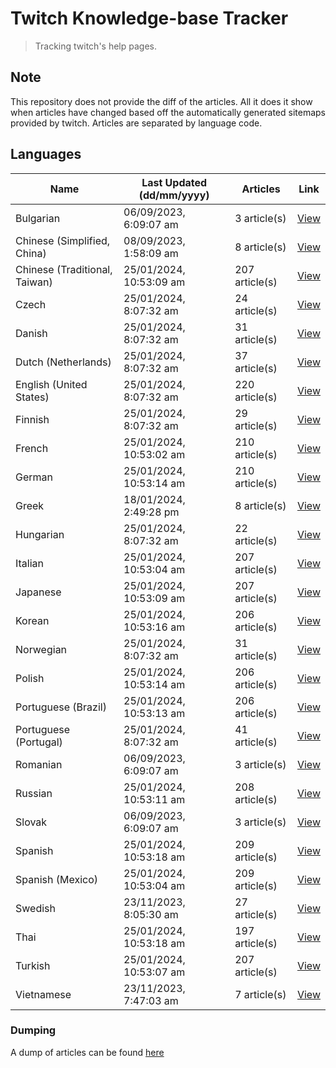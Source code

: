 # Twitch Knowledge-base Tracker
> Tracking twitch's help pages. 

## Note
This repository does not provide the diff of the articles. All it does it show when articles have changed based
off the automatically generated sitemaps provided by twitch. Articles are separated by language code.

## Languages

| Name                          | Last Updated (dd/mm/yyyy) | Articles       | Link                   |
|-------------------------------|---------------------------|----------------|------------------------|
| Bulgarian                     | 06/09/2023, 6:09:07 am    | 3 article(s)   | [View](docs/bg.md)     |
| Chinese (Simplified, China)   | 08/09/2023, 1:58:09 am    | 8 article(s)   | [View](docs/zh_CN.md)  |
| Chinese (Traditional, Taiwan) | 25/01/2024, 10:53:09 am   | 207 article(s) | [View](docs/zh_TW.md)  |
| Czech                         | 25/01/2024, 8:07:32 am    | 24 article(s)  | [View](docs/cs.md)     |
| Danish                        | 25/01/2024, 8:07:32 am    | 31 article(s)  | [View](docs/da.md)     |
| Dutch (Netherlands)           | 25/01/2024, 8:07:32 am    | 37 article(s)  | [View](docs/nl_NL.md)  |
| English (United States)       | 25/01/2024, 8:07:32 am    | 220 article(s) | [View](docs/en_US.md)  |
| Finnish                       | 25/01/2024, 8:07:32 am    | 29 article(s)  | [View](docs/fi.md)     |
| French                        | 25/01/2024, 10:53:02 am   | 210 article(s) | [View](docs/fr.md)     |
| German                        | 25/01/2024, 10:53:14 am   | 210 article(s) | [View](docs/de.md)     |
| Greek                         | 18/01/2024, 2:49:28 pm    | 8 article(s)   | [View](docs/el.md)     |
| Hungarian                     | 25/01/2024, 8:07:32 am    | 22 article(s)  | [View](docs/hu.md)     |
| Italian                       | 25/01/2024, 10:53:04 am   | 207 article(s) | [View](docs/it.md)     |
| Japanese                      | 25/01/2024, 10:53:09 am   | 207 article(s) | [View](docs/ja.md)     |
| Korean                        | 25/01/2024, 10:53:16 am   | 206 article(s) | [View](docs/ko.md)     |
| Norwegian                     | 25/01/2024, 8:07:32 am    | 31 article(s)  | [View](docs/no.md)     |
| Polish                        | 25/01/2024, 10:53:14 am   | 206 article(s) | [View](docs/pl.md)     |
| Portuguese (Brazil)           | 25/01/2024, 10:53:13 am   | 206 article(s) | [View](docs/pt_BR.md)  |
| Portuguese (Portugal)         | 25/01/2024, 8:07:32 am    | 41 article(s)  | [View](docs/pt_PT.md)  |
| Romanian                      | 06/09/2023, 6:09:07 am    | 3 article(s)   | [View](docs/ro.md)     |
| Russian                       | 25/01/2024, 10:53:11 am   | 208 article(s) | [View](docs/ru.md)     |
| Slovak                        | 06/09/2023, 6:09:07 am    | 3 article(s)   | [View](docs/sk.md)     |
| Spanish                       | 25/01/2024, 10:53:18 am   | 209 article(s) | [View](docs/es.md)     |
| Spanish (Mexico)              | 25/01/2024, 10:53:04 am   | 209 article(s) | [View](docs/es_MX.md)  |
| Swedish                       | 23/11/2023, 8:05:30 am    | 27 article(s)  | [View](docs/sv.md)     |
| Thai                          | 25/01/2024, 10:53:18 am   | 197 article(s) | [View](docs/th.md)     |
| Turkish                       | 25/01/2024, 10:53:07 am   | 207 article(s) | [View](docs/tr.md)     |
| Vietnamese                    | 23/11/2023, 7:47:03 am    | 7 article(s)   | [View](docs/vi.md)     |

### Dumping
A dump of articles can be found [here](docs/RAW.md)